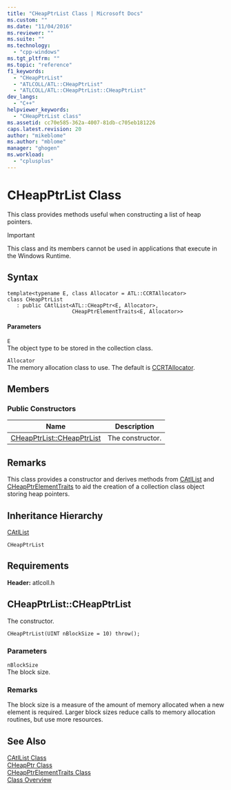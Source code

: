 ```yaml
---
title: "CHeapPtrList Class | Microsoft Docs"
ms.custom: ""
ms.date: "11/04/2016"
ms.reviewer: ""
ms.suite: ""
ms.technology: 
  - "cpp-windows"
ms.tgt_pltfrm: ""
ms.topic: "reference"
f1_keywords: 
  - "CHeapPtrList"
  - "ATLCOLL/ATL::CHeapPtrList"
  - "ATLCOLL/ATL::CHeapPtrList::CHeapPtrList"
dev_langs: 
  - "C++"
helpviewer_keywords: 
  - "CHeapPtrList class"
ms.assetid: cc70e585-362a-4007-81db-c705eb181226
caps.latest.revision: 20
author: "mikeblome"
ms.author: "mblome"
manager: "ghogen"
ms.workload: 
  - "cplusplus"
---
```

# CHeapPtrList Class
This class provides methods useful when constructing a list of heap pointers.  
  
> [!IMPORTANT]
>  This class and its members cannot be used in applications that execute in the Windows Runtime.  
  
## Syntax  
  
```
template<typename E, class Allocator = ATL::CCRTAllocator>  
class CHeapPtrList 
   : public CAtlList<ATL::CHeapPtr<E, Allocator>,
                     CHeapPtrElementTraits<E, Allocator>>
```  
  
#### Parameters  
 `E`  
 The object type to be stored in the collection class.  
  
 `Allocator`  
 The memory allocation class to use. The default is [CCRTAllocator](../../atl/reference/ccrtallocator-class.md).  
  
## Members  
  
### Public Constructors  
  
|Name|Description|  
|----------|-----------------|  
|[CHeapPtrList::CHeapPtrList](#cheapptrlist)|The constructor.|  
  
## Remarks  
 This class provides a constructor and derives methods from [CAtlList](../../atl/reference/catllist-class.md) and [CHeapPtrElementTraits](../../atl/reference/cheapptrelementtraits-class.md) to aid the creation of a collection class object storing heap pointers.  
  
## Inheritance Hierarchy  
 [CAtlList](../../atl/reference/catllist-class.md)  
  
 `CHeapPtrList`  
  
## Requirements  
 **Header:** atlcoll.h  
  
##  <a name="cheapptrlist"></a>  CHeapPtrList::CHeapPtrList  
 The constructor.  
  
```
CHeapPtrList(UINT nBlockSize = 10) throw();
```  
  
### Parameters  
 `nBlockSize`  
 The block size.  
  
### Remarks  
 The block size is a measure of the amount of memory allocated when a new element is required. Larger block sizes reduce calls to memory allocation routines, but use more resources.  
  
## See Also  
 [CAtlList Class](../../atl/reference/catllist-class.md)   
 [CHeapPtr Class](../../atl/reference/cheapptr-class.md)   
 [CHeapPtrElementTraits Class](../../atl/reference/cheapptrelementtraits-class.md)   
 [Class Overview](../../atl/atl-class-overview.md)
